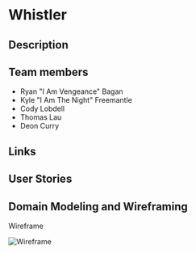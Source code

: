 # Whistler

## Description

## Team members

- Ryan "I Am Vengeance" Bagan
- Kyle "I Am The Night" Freemantle
- Cody Lobdell
- Thomas Lau
- Deon Curry

## Links

## User Stories

## Domain Modeling and Wireframing

Wireframe

![Wireframe](./assets/wireframeV1.jpg)
